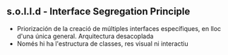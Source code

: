 ## s.o.l.I.d - Interface Segregation Principle

- Priorización de la creació de múltiples interfaces específiques, en lloc d'una única general. Arquitectura desacoplada
- Només hi ha l'estructura de classes, res visual ni interactiu
